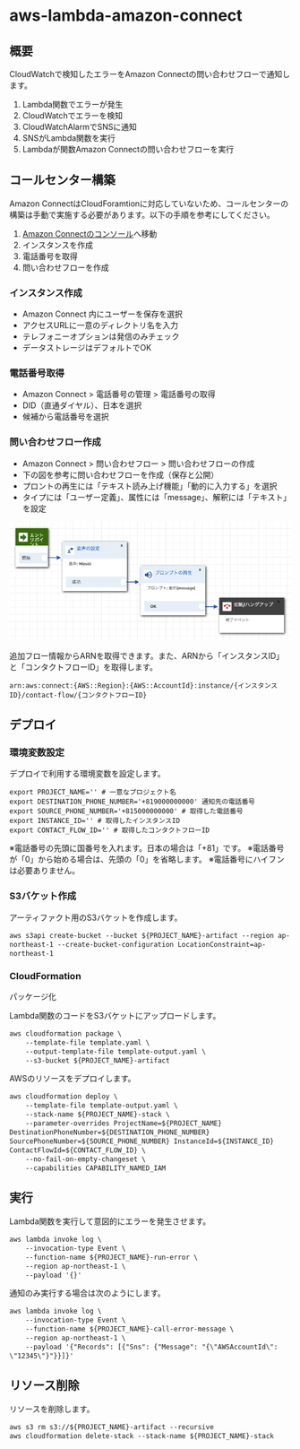# aws-lambda-amazon-connect

## 概要

CloudWatchで検知したエラーをAmazon Connectの問い合わせフローで通知します。

1. Lambda関数でエラーが発生
2. CloudWatchでエラーを検知
3. CloudWatchAlarmでSNSに通知
4. SNSがLambda関数を実行
5. Lambdaが関数Amazon Connectの問い合わせフローを実行

## コールセンター構築

Amazon ConnectはCloudForamtionに対応していないため、コールセンターの構築は手動で実施する必要があります。以下の手順を参考にしてください。

1. [Amazon Connectのコンソール](https://ap-northeast-1.console.aws.amazon.com/connect/home?region=ap-northeast-1#)へ移動
2. インスタンスを作成
3. 電話番号を取得
4. 問い合わせフローを作成

### インスタンス作成

* Amazon Connect 内にユーザーを保存を選択
* アクセスURLに一意のディレクトリ名を入力
* テレフォニーオプションは発信のみチェック
* データストレージはデフォルトでOK

### 電話番号取得

* Amazon Connect > 電話番号の管理 > 電話番号の取得
* DID（直通ダイヤル）、日本を選択
* 候補から電話番号を選択

### 問い合わせフロー作成

* Amazon Connect > 問い合わせフロー > 問い合わせフローの作成
* 下の図を参考に問い合わせフローを作成（保存と公開）
* プロントの再生には「テキスト読み上げ機能」「動的に入力する」を選択
* タイプには「ユーザー定義」、属性には「message」、解釈には「テキスト」を設定

![問い合わせフロー](images/contact-flow.png)

追加フロー情報からARNを取得できます。また、ARNから「インスタンスID」と「コンタクトフローID」を取得します。

```
arn:aws:connect:{AWS::Region}:{AWS::AccountId}:instance/{インスタンスID}/contact-flow/{コンタクトフローID}
```

## デプロイ

### 環境変数設定

デプロイで利用する環境変数を設定します。

```
export PROJECT_NAME='' # 一意なプロジェクト名
export DESTINATION_PHONE_NUMBER='+819000000000' 通知先の電話番号
export SOURCE_PHONE_NUMBER='+815000000000' # 取得した電話番号
export INSTANCE_ID='' # 取得したインスタンスID
export CONTACT_FLOW_ID='' # 取得したコンタクトフローID
```

※電話番号の先頭に国番号を入れます。日本の場合は「+81」です。
※電話番号が「0」から始める場合は、先頭の「0」を省略します。
※電話番号にハイフンは必要ありません。

### S3バケット作成

アーティファクト用のS3バケットを作成します。

```
aws s3api create-bucket --bucket ${PROJECT_NAME}-artifact --region ap-northeast-1 --create-bucket-configuration LocationConstraint=ap-northeast-1
```

### CloudFormation

パッケージ化

Lambda関数のコードをS3バケットにアップロードします。

```
aws cloudformation package \
    --template-file template.yaml \
    --output-template-file template-output.yaml \
    --s3-bucket ${PROJECT_NAME}-artifact
```

AWSのリソースをデプロイします。

```
aws cloudformation deploy \
    --template-file template-output.yaml \
    --stack-name ${PROJECT_NAME}-stack \
    --parameter-overrides ProjectName=${PROJECT_NAME} DestinationPhoneNumber=${DESTINATION_PHONE_NUMBER} SourcePhoneNumber=${SOURCE_PHONE_NUMBER} InstanceId=${INSTANCE_ID} ContactFlowId=${CONTACT_FLOW_ID} \
    --no-fail-on-empty-changeset \
    --capabilities CAPABILITY_NAMED_IAM
```

## 実行

Lambda関数を実行して意図的にエラーを発生させます。

```
aws lambda invoke log \
    --invocation-type Event \
    --function-name ${PROJECT_NAME}-run-error \
    --region ap-northeast-1 \
    --payload '{}'
```

通知のみ実行する場合は次のようにします。

```
aws lambda invoke log \
    --invocation-type Event \
    --function-name ${PROJECT_NAME}-call-error-message \
    --region ap-northeast-1 \
    --payload '{"Records": [{"Sns": {"Message": "{\"AWSAccountId\": \"12345\"}"}}]}'
```

## リソース削除

リソースを削除します。

```
aws s3 rm s3://${PROJECT_NAME}-artifact --recursive
aws cloudformation delete-stack --stack-name ${PROJECT_NAME}-stack
```
